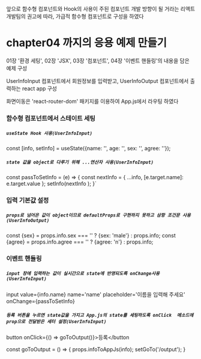 
앞으로 함수형 컴포넌트와 Hook의 사용이 주된 컴포넌트 개발 방향이 될 거라는
리액트 개발팀의 권고에 따라, 가급적 함수형 컴포넌트로 구성을 하였다

# chapter04 까지의 응용 예제 만들기

01장 '환경 세팅', 02장 'JSX', 03장 '컴포넌트', 04장 '이벤트 핸들링'의 내용을
담은 예제 구성

UserInfoInput 컴포넌트에서 회원정보를 입력받고, UserInfoOutput 컴포넌트에서
출력하는 react app 구성

화면이동은 'react-router-dom' 패키지를 이용하여 App.js에서 라우팅 하였다


### 함수형 컴포넌트에서 스테이트 세팅

##### `useState Hook 사용(UserInfoInput)`

const [info, setInfo] = useState({name: '', age: '', sex: '', agree: ''});

##### `state 값을 object로 다루기 위해 ...연산자 사용(UserInfoInput)`

const passToSetInfo = (e) => {
  const nextInfo = {
     ...info,
    [e.target.name]: e.target.value
  };
  setInfo(nextInfo );
  }`


### 입력 기본걊 설정

##### `props로 넘어온 값이 object이므로 defaultProps로 구현하지 못하고 삼항 조건문 사용(UserInfoOutput)`
const {sex} = props.info.sex === '' ? {sex: 'male'} : props.info;
const {agree} = props.info.agree === '' ? {agree: 'n'} : props.info;


### 이벤트 핸들링

##### `input 창에 입력하는 값이 실시간으로 state에 반영되도륵 onChange사용(UserInfoInput)`

input value={info.name} name='name' placeholder='이름을 입력해 주세요' onChange={passToSetInfo}

##### `등록 버튼을 누르면 state값을 가지고 App.js의 state를 세팅하도록 onClick  메소드에 prop으로 전달받은 세터 설정(UserInfoInput)`

button onClick={() => goToOutput()}>등록</button

const goToOutput = () => {
  props.infoToAppJs(info);
  setGoTo('/output');
}


